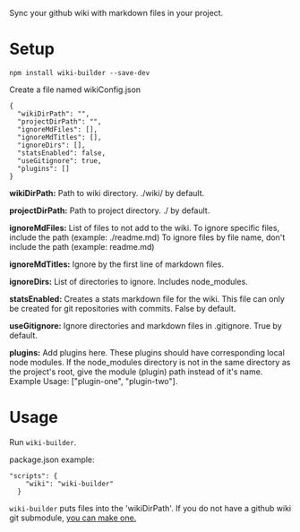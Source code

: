 Sync your github wiki with markdown
files in your project.

# Setup

`npm install wiki-builder --save-dev`

Create a file named wikiConfig.json

```
{
  "wikiDirPath": "",
  "projectDirPath": "",
  "ignoreMdFiles": [],
  "ignoreMdTitles": [],
  "ignoreDirs": [],
  "statsEnabled": false,
  "useGitignore": true,
  "plugins": []
}
```

**wikiDirPath:** Path to wiki directory. ./wiki/ by default.

**projectDirPath:** Path to project directory. ./ by default.

**ignoreMdFiles:** List of files to not add to the wiki. 
To ignore specific files, include the path (example: ./readme.md) 
To ignore files by file name, don't include the path (example: readme.md)

**ignoreMdTitles:** Ignore by the first line of markdown files.

**ignoreDirs:** List of directories to ignore. Includes node_modules.

**statsEnabled:** Creates a stats markdown file for the wiki. This file can 
only be created for git repositories with commits. False by default.

**useGitignore:** Ignore directories and markdown files in 
.gitignore. True by default.

**plugins:** Add plugins here. These plugins should have 
 corresponding local node modules. If the node_modules directory is not 
in the same directory as the project's root, give the module 
(plugin) path instead of it's name. Example Usage: ["plugin-one", "plugin-two"].

# Usage

Run `wiki-builder`. 

package.json example:
```
"scripts": {
    "wiki": "wiki-builder"
  }
```

`wiki-builder` puts files into the 'wikiDirPath'. If you do 
not have a github wiki git submodule, [you can make one.](https://brendancleary.com/2013/03/08/including-a-github-wiki-in-a-repository-as-a-submodule/)
